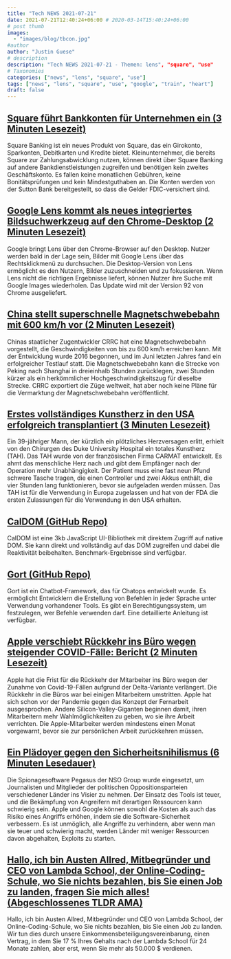 ```yaml
---
title: "Tech NEWS 2021-07-21"
date: 2021-07-21T12:40:24+06:00 # 2020-03-14T15:40:24+06:00
# post thumb
images:
  - "images/blog/tbcon.jpg"
#author
author: "Justin Guese"
# description
description: "Tech NEWS 2021-07-21 - Themen: lens", "square", "use"
# Taxonomies
categories: ["news", "lens", "square", "use"]
tags: ["news", "lens", "square", "use", "google", "train", "heart"]
draft: false
---
```


## [Square führt Bankkonten für Unternehmen ein (3 Minuten Lesezeit)](https://techcrunch.com/2021/07/20/square-launches-business-bank-accounts/)

 Square Banking ist ein neues Produkt von Square, das ein Girokonto, Sparkonten, Debitkarten und Kredite bietet. Kleinunternehmer, die bereits Square zur Zahlungsabwicklung nutzen, können direkt über Square Banking auf andere Bankdienstleistungen zugreifen und benötigen kein zweites Geschäftskonto. Es fallen keine monatlichen Gebühren, keine Bonitätsprüfungen und kein Mindestguthaben an. Die Konten werden von der Sutton Bank bereitgestellt, so dass die Gelder FDIC-versichert sind.

## [Google Lens kommt als neues integriertes Bildsuchwerkzeug auf den Chrome-Desktop (2 Minuten Lesezeit)](https://9to5google.com/2021/07/20/google-lens-desktop-chrome/)

 Google bringt Lens über den Chrome-Browser auf den Desktop. Nutzer werden bald in der Lage sein, Bilder mit Google Lens über das Rechtsklickmenü zu durchsuchen. Die Desktop-Version von Lens ermöglicht es den Nutzern, Bilder zuzuschneiden und zu fokussieren. Wenn Lens nicht die richtigen Ergebnisse liefert, können Nutzer ihre Suche mit Google Images wiederholen. Das Update wird mit der Version 92 von Chrome ausgeliefert.

## [China stellt superschnelle Magnetschwebebahn mit 600 km/h vor (2 Minuten Lesezeit)](https://asia.nikkei.com/Business/Transportation/China-unveils-600-kph-superfast-maglev-train)

 Chinas staatlicher Zugentwickler CRRC hat eine Magnetschwebebahn vorgestellt, die Geschwindigkeiten von bis zu 600 km/h erreichen kann. Mit der Entwicklung wurde 2016 begonnen, und im Juni letzten Jahres fand ein erfolgreicher Testlauf statt. Die Magnetschwebebahn kann die Strecke von Peking nach Shanghai in dreieinhalb Stunden zurücklegen, zwei Stunden kürzer als ein herkömmlicher Hochgeschwindigkeitszug für dieselbe Strecke. CRRC exportiert die Züge weltweit, hat aber noch keine Pläne für die Vermarktung der Magnetschwebebahn veröffentlicht.

## [Erstes vollständiges Kunstherz in den USA erfolgreich transplantiert (3 Minuten Lesezeit)](https://interestingengineering.com/first-total-artificial-heart-successfully-transplanted-in-the-us)

 Ein 39-jähriger Mann, der kürzlich ein plötzliches Herzversagen erlitt, erhielt von den Chirurgen des Duke University Hospital ein totales Kunstherz (TAH). Das TAH wurde von der französischen Firma CARMAT entwickelt. Es ahmt das menschliche Herz nach und gibt dem Empfänger nach der Operation mehr Unabhängigkeit. Der Patient muss eine fast neun Pfund schwere Tasche tragen, die einen Controller und zwei Akkus enthält, die vier Stunden lang funktionieren, bevor sie aufgeladen werden müssen. Das TAH ist für die Verwendung in Europa zugelassen und hat von der FDA die ersten Zulassungen für die Verwendung in den USA erhalten.

## [CalDOM (GitHub Repo)](https://github.com/dumijay/CalDom)

 CalDOM ist eine 3kb JavaScript UI-Bibliothek mit direktem Zugriff auf native DOM. Sie kann direkt und vollständig auf das DOM zugreifen und dabei die Reaktivität beibehalten. Benchmark-Ergebnisse sind verfügbar.

## [Gort (GitHub Repo)](https://github.com/getgort/gort)

 Gort ist ein Chatbot-Framework, das für Chatops entwickelt wurde. Es ermöglicht Entwicklern die Erstellung von Befehlen in jeder Sprache unter Verwendung vorhandener Tools. Es gibt ein Berechtigungssystem, um festzulegen, wer Befehle verwenden darf. Eine detaillierte Anleitung ist verfügbar.

## [Apple verschiebt Rückkehr ins Büro wegen steigender COVID-Fälle: Bericht (2 Minuten Lesezeit)](https://www.theverge.com/2021/7/20/22584761/apple-return-to-office-delayed-covid-delta-variant)

 Apple hat die Frist für die Rückkehr der Mitarbeiter ins Büro wegen der Zunahme von Covid-19-Fällen aufgrund der Delta-Variante verlängert. Die Rückkehr in die Büros war bei einigen Mitarbeitern umstritten. Apple hat sich schon vor der Pandemie gegen das Konzept der Fernarbeit ausgesprochen. Andere Silicon-Valley-Giganten beginnen damit, ihren Mitarbeitern mehr Wahlmöglichkeiten zu geben, wo sie ihre Arbeit verrichten. Die Apple-Mitarbeiter werden mindestens einen Monat vorgewarnt, bevor sie zur persönlichen Arbeit zurückkehren müssen.

## [Ein Plädoyer gegen den Sicherheitsnihilismus (6 Minuten Lesedauer)](https://blog.cryptographyengineering.com/2021/07/20/a-case-against-security-nihilism/)

 Die Spionagesoftware Pegasus der NSO Group wurde eingesetzt, um Journalisten und Mitglieder der politischen Oppositionsparteien verschiedener Länder ins Visier zu nehmen. Der Einsatz des Tools ist teuer, und die Bekämpfung von Angreifern mit derartigen Ressourcen kann schwierig sein. Apple und Google können sowohl die Kosten als auch das Risiko eines Angriffs erhöhen, indem sie die Software-Sicherheit verbessern. Es ist unmöglich, alle Angriffe zu verhindern, aber wenn man sie teuer und schwierig macht, werden Länder mit weniger Ressourcen davon abgehalten, Exploits zu starten.

## [Hallo, ich bin Austen Allred, Mitbegründer und CEO von Lambda School, der Online-Coding-Schule, wo Sie nichts bezahlen, bis Sie einen Job zu landen, fragen Sie mich alles! (Abgeschlossenes TLDR AMA)](https://tldr.tech/ama/austen-allred/1/0100017ac8894e09-9203fcf5-ebf3-48d9-92e6-e644ac517c2a-000000/bIjo2RUv2GaHMiDQRZPw7pk8bFG6Cdj6a6d3vd8VWtU=206)

 Hallo, ich bin Austen Allred, Mitbegründer und CEO von Lambda School, der Online-Coding-Schule, wo Sie nichts bezahlen, bis Sie einen Job zu landen. Wir tun dies durch unsere Einkommensbeteiligungsvereinbarung, einen Vertrag, in dem Sie 17 % Ihres Gehalts nach der Lambda School für 24 Monate zahlen, aber erst, wenn Sie mehr als 50.000 $ verdienen.

